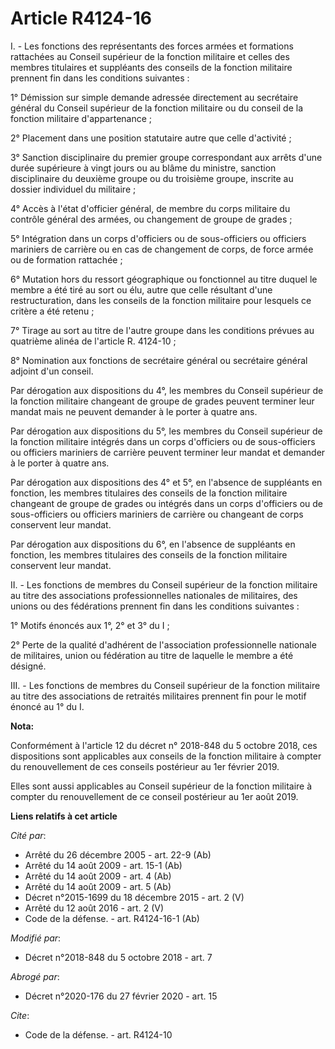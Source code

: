 # Article R4124-16

I. - Les fonctions des représentants des forces armées et formations rattachées au Conseil supérieur de la fonction militaire
et celles des membres titulaires et suppléants des conseils de la fonction militaire prennent fin dans les conditions
suivantes :

1° Démission sur simple demande adressée directement au secrétaire général du Conseil supérieur de la fonction militaire ou
du conseil de la fonction militaire d'appartenance ;

2° Placement dans une position statutaire autre que celle d'activité ;

3° Sanction disciplinaire du premier groupe correspondant aux arrêts d'une durée supérieure à vingt jours ou au blâme du
ministre, sanction disciplinaire du deuxième groupe ou du troisième groupe, inscrite au dossier individuel du militaire ;

4° Accès à l'état d'officier général, de membre du corps militaire du contrôle général des armées, ou changement de groupe de
grades ;

5° Intégration dans un corps d'officiers ou de sous-officiers ou officiers mariniers de carrière ou en cas de changement de
corps, de force armée ou de formation rattachée ;

6° Mutation hors du ressort géographique ou fonctionnel au titre duquel le membre a été tiré au sort ou élu, autre que celle
résultant d'une restructuration, dans les conseils de la fonction militaire pour lesquels ce critère a été retenu ;

7° Tirage au sort au titre de l'autre groupe dans les conditions prévues au quatrième alinéa de l'article R. 4124-10 ;

8° Nomination aux fonctions de secrétaire général ou secrétaire général adjoint d'un conseil.

Par dérogation aux dispositions du 4°, les membres du Conseil supérieur de la fonction militaire changeant de groupe de
grades peuvent terminer leur mandat mais ne peuvent demander à le porter à quatre ans.

Par dérogation aux dispositions du 5°, les membres du Conseil supérieur de la fonction militaire intégrés dans un corps
d'officiers ou de sous-officiers ou officiers mariniers de carrière peuvent terminer leur mandat et demander à le porter à
quatre ans.

Par dérogation aux dispositions des 4° et 5°, en l'absence de suppléants en fonction, les membres titulaires des conseils de
la fonction militaire changeant de groupe de grades ou intégrés dans un corps d'officiers ou de sous-officiers ou officiers
mariniers de carrière ou changeant de corps conservent leur mandat.

Par dérogation aux dispositions du 6°, en l'absence de suppléants en fonction, les membres titulaires des conseils de la
fonction militaire conservent leur mandat.

II. - Les fonctions de membres du Conseil supérieur de la fonction militaire au titre des associations professionnelles
nationales de militaires, des unions ou des fédérations prennent fin dans les conditions suivantes :

1° Motifs énoncés aux 1°, 2° et 3° du I ;

2° Perte de la qualité d'adhérent de l'association professionnelle nationale de militaires, union ou fédération au titre de
laquelle le membre a été désigné.

III. - Les fonctions de membres du Conseil supérieur de la fonction militaire au titre des associations de retraités
militaires prennent fin pour le motif énoncé au 1° du I.

**Nota:**

Conformément à l'article 12 du décret n° 2018-848 du 5 octobre 2018, ces dispositions sont applicables aux conseils de la
fonction militaire à compter du renouvellement de ces conseils postérieur au 1er février 2019.

Elles sont aussi applicables au Conseil supérieur de la fonction militaire à compter du renouvellement de ce conseil
postérieur au 1er août 2019.

**Liens relatifs à cet article**

_Cité par_:

  - Arrêté du 26 décembre 2005 - art. 22-9 (Ab)
  - Arrêté du 14 août 2009 - art. 15-1 (Ab)
  - Arrêté du 14 août 2009 - art. 4 (Ab)
  - Arrêté du 14 août 2009 - art. 5 (Ab)
  - Décret n°2015-1699 du 18 décembre 2015 - art. 2 (V)
  - Arrêté du 12 août 2016 - art. 2 (V)
  - Code de la défense. - art. R4124-16-1 (Ab)

_Modifié par_:

  - Décret n°2018-848 du 5 octobre 2018 - art. 7

_Abrogé par_:

  - Décret n°2020-176 du 27 février 2020 - art. 15

_Cite_:

  - Code de la défense. - art. R4124-10
